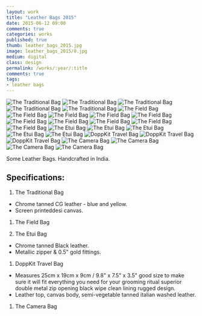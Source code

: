 ```yaml
---
layout: work
title: "Leather Bags 2015"
date: 2015-06-12 09:00
comments: true
categories: works
published: true
thumb: leather_bags_2015.jpg
image: leather_bags_2015/0.jpg
medium: digital
class: design
permalink: /works/:year/:title
comments: true
tags:
- leather bags
---
```


<p>
  <div class="fotorama" data-keyboard="true" data-arrows="true" data-click="true" data-swipe="true" data-autoplay="true" data-loop="true" data-allowfullscreen="native">
      <img src="/images/works/leather_bags_2015/1a.jpg" alt="The Traditional Bag" data-caption="The Traditional Bag">
      <img src="/images/works/leather_bags_2015/1b.jpg" alt="The Traditional Bag" data-caption="The Traditional Bag">
      <img src="/images/works/leather_bags_2015/1c.jpg" alt="The Traditional Bag" data-caption="The Traditional Bag">
      <img src="/images/works/leather_bags_2015/1d.jpg" alt="The Traditional Bag" data-caption="The Traditional Bag">
      <img src="/images/works/leather_bags_2015/1e.jpg" alt="The Traditional Bag" data-caption="The Traditional Bag">
      <img src="/images/works/leather_bags_2015/2a.jpg" alt="The Field Bag" data-caption="The Field Bag">
      <img src="/images/works/leather_bags_2015/2b.jpg" alt="The Field Bag" data-caption="The Field Bag">
      <img src="/images/works/leather_bags_2015/2c.jpg" alt="The Field Bag" data-caption="The Field Bag">
      <img src="/images/works/leather_bags_2015/2d.jpg" alt="The Field Bag" data-caption="The Field Bag">
      <img src="/images/works/leather_bags_2015/2e.jpg" alt="The Field Bag" data-caption="The Field Bag">
      <img src="/images/works/leather_bags_2015/2f.jpg" alt="The Field Bag" data-caption="The Field Bag">
      <img src="/images/works/leather_bags_2015/2g.jpg" alt="The Field Bag" data-caption="The Field Bag">
      <img src="/images/works/leather_bags_2015/2h.jpg" alt="The Field Bag" data-caption="The Field Bag">
      <img src="/images/works/leather_bags_2015/2i.jpg" alt="The Field Bag" data-caption="The Field Bag">
      <img src="/images/works/leather_bags_2015/2j.jpg" alt="The Field Bag" data-caption="The Field Bag">
      <img src="/images/works/leather_bags_2015/3a.jpg" alt="The Etui Bag" data-caption="The Etui Bag">
      <img src="/images/works/leather_bags_2015/3b.jpg" alt="The Etui Bag" data-caption="The Etui Bag">
      <img src="/images/works/leather_bags_2015/3c.jpg" alt="The Etui Bag" data-caption="The Etui Bag">
      <img src="/images/works/leather_bags_2015/3d.jpg" alt="The Etui Bag" data-caption="The Etui Bag">
      <img src="/images/works/leather_bags_2015/3f.jpg" alt="The Etui Bag" data-caption="The Etui Bag">
      <img src="/images/works/leather_bags_2015/4a.jpg" alt="DoppKit Travel Bag" data-caption="DoppKit Travel Bag">
      <img src="/images/works/leather_bags_2015/4b.jpg" alt="DoppKit Travel Bag" data-caption="DoppKit Travel Bag">
      <img src="/images/works/leather_bags_2015/4c.jpg" alt="DoppKit Travel Bag" data-caption="DoppKit Travel Bag">
      <img src="/images/works/leather_bags_2015/5a.jpg" alt="The Camera Bag" data-caption="The Camera Bag">
      <img src="/images/works/leather_bags_2015/5b.jpg" alt="The Camera Bag" data-caption="The Camera Bag">
      <img src="/images/works/leather_bags_2015/5c.jpg" alt="The Camera Bag" data-caption="The Camera Bag">
      <img src="/images/works/leather_bags_2015/5d.jpg" alt="The Camera Bag" data-caption="The Camera Bag">
  </div>
</p>

Some Leather Bags. Handcrafted in India.

Specifications:
---------------
1. The Traditional Bag
- Chrome tanned CG leather - blue and yellow.
- Screen printeddesi canvas.

1. The Field Bag

1. The Etui Bag
- Chrome tanned Black leather.
- Metallic zipper & 0.5" gold fittings.

1. DoppKit Travel Bag
- Measures 25cm x 19cm x 9cm / 9.8" x 7.5" x 3.5" good size to make sure it will fit everything you need for your grooming ritual superior double metal zip opening black wipe clean lining rugged design.
- Leather top, canvas body, semi-vegetable tanned italian washed leather.

1. The Camera Bag

